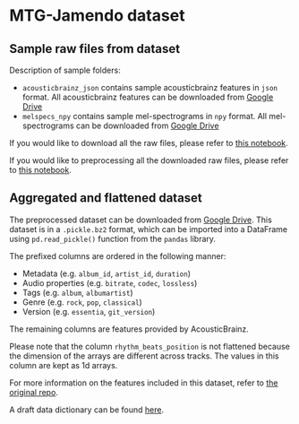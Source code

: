 # MTG-Jamendo dataset

## Sample raw files from dataset

Description of sample folders:
 - `acousticbrainz_json` contains sample acousticbrainz features in `json` format. All acousticbrainz features can be downloaded from [Google Drive](https://drive.google.com/drive/folders/1yxwbgq4LXrTfNImyr3cM7nK5AprjR6Hf?usp=sharing)
 - `melspecs_npy` contains sample mel-spectrograms in `npy` format. All mel-spectrograms can be downloaded from [Google Drive](https://drive.google.com/drive/folders/12GxtZGke_7-M0piXF_NMvxNZnvi6qMnR?usp=sharing)


If you would like to download all the raw files, please refer to [this notebook](https://github.com/RERobbins/mids_w207_music_genre/blob/main/member_workspaces/lawrence/download.ipynb).

If you would like to preprocessing all the downloaded raw files, please refer to [this notebook](https://github.com/RERobbins/mids_w207_music_genre/blob/main/member_workspaces/lawrence/preprocess.ipynb).

## Aggregated and flattened dataset

The preprocessed dataset can be downloaded from [Google Drive](https://drive.google.com/file/d/16DJpJiOIrEGKtOy-fE95jiaZIMZCxHmf/view?usp=sharing). This dataset is in a `.pickle.bz2` format, which can be imported into a DataFrame using `pd.read_pickle()` function from the `pandas` library.

The prefixed columns are ordered in the following manner:
 - Metadata (e.g. `album_id`, `artist_id`, `duration`)
 - Audio properties (e.g. `bitrate`, `codec`, `lossless`)
 - Tags (e.g. `album`, `albumartist`)
 - Genre (e.g. `rock`, `pop`, `classical`)
 - Version (e.g. `essentia`, `git_version`)

The remaining columns are features provided by AcousticBrainz. 

Please note that the column `rhythm_beats_position` is not flattened because the dimension of the arrays are different across tracks. The values in this column are kept as 1d arrays.

For more information on the features included in this dataset, refer to [the original repo](https://github.com/MTG/mtg-jamendo-dataset#readme).

A draft data dictionary can be found [here](https://docs.google.com/spreadsheets/d/1lTTJoC7Jg2_InKtu1POj-2y0YOgznqRFhMIIk5iYJ4A/edit#gid=0&range=A1).